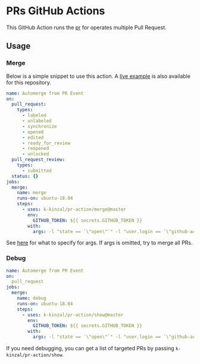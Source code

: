 # PRs GitHub Actions

This GitHub Action runs the [pr](https://github.com/k-kinzal/pr) for operates multiple Pull Request.

## Usage

### Merge

Below is a simple snippet to use this action. A [live example](https://github.com/k-kinzal/pr-action/blob/master/.github/workflows/automerge.yaml) is also available for this repository.

```yaml
name: Automerge from PR Event
on:
  pull_request:
    types:
      - labeled
      - unlabeled
      - synchronize
      - opened
      - edited
      - ready_for_review
      - reopened
      - unlocked
  pull_request_review:
    types:
      - submitted
  status: {}
jobs:
  merge:
    name: merge
    runs-on: ubuntu-18.04
    steps:
      - uses: k-kinzal/pr-action/merge@master
        env:
          GITHUB_TOKEN: ${{ secrets.GITHUB_TOKEN }}
        with:
          args: -l "state == `\"open\"`" -l "user.login == `\"github-actions[bot]\"`"
```

See [here](https://github.com/k-kinzal/pr) for what to specify for args.
If args is omitted, try to merge all PRs.


### Debug

```yaml
name: Automerge from PR Event
on:
  pull_request
jobs:
  merge:
    name: debug
    runs-on: ubuntu-18.04
    steps:
      - uses: k-kinzal/pr-action/show@master
        env:
          GITHUB_TOKEN: ${{ secrets.GITHUB_TOKEN }}
        with:
          args: -l "state == `\"open\"`" -l "user.login == `\"github-actions[bot]\"`"
```

If you need debugging, you can get a list of targeted PRs by passing `k-kinzal/pr-action/show`.

